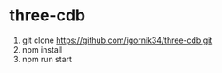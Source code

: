 # three-cdb
1. git clone https://github.com/igornik34/three-cdb.git
2. npm install
3. npm run start
